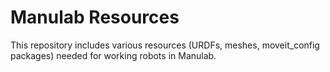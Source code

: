 # Manulab Resources
This repository includes various resources (URDFs, meshes, moveit_config packages) needed for working robots in Manulab.
